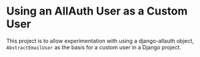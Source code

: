 # Using an AllAuth User as a Custom User

This project is to allow experimentation with using a django-allauth object, `AbstractEmailUser` as the basis for a custom user in a Django project.

